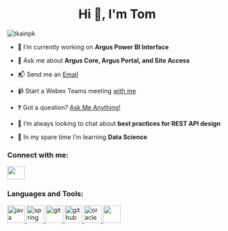 <h1 align="center">Hi 👋, I'm Tom</h1>

<p align="left"> <img src="https://komarev.com/ghpvc/?username=tkainpk&label=Profile&views&color=0e75b6&style=flat" alt="tkainpk" /> </p>

- 🔭 I’m currently working on **Argus Power BI Interface**

- 💬 Ask me about **Argus Core, Argus Portal, and Site Access**

- 📬 Send me an <a href="mailto:tkain@patientkeeper.com">Email</a> 

- 📹 Start a Webex Teams meeting <a href="https://patientkeeper.webex.com/meet/tkain" target="_blank">with me</a>

- ❓ Got a question? <a href="https://github.com/cmccormackpk/ama" target="_blank">Ask Me Anything!</a>

- 🤝 I’m always looking to chat about **best practices for REST API design**

- 🌱 In my spare time I’m learning **Data Science**

<h3 align="left">Connect with me:</h3>
<p align="left">
<a href="https://www.linkedin.com/in/tkain/" target="blank"><img align="center" src="https://cdn.jsdelivr.net/npm/simple-icons@3.0.1/icons/linkedin.svg" height="30" width="40" /></a>
</p>

<h3 align="left">Languages and Tools:</h3>
<p align="left"> 
<a href="https://www.java.com" target="_blank"> <img src="https://www.vectorlogo.zone/logos/java/java-icon.svg" alt="java" width="40" height="40"/> </a> 
<a href="https://spring.io/" target="_blank"> <img src="https://www.vectorlogo.zone/logos/springio/springio-icon.svg" alt="spring" width="40" height="40"/> </a> 
<a href="https://git-scm.com/" target="_blank"> <img src="https://www.vectorlogo.zone/logos/git-scm/git-scm-icon.svg" alt="git" width="40" height="40"/> </a> 
<a href="https://github.com/" target="_blank"> <img src="https://www.vectorlogo.zone/logos/github/github-icon.svg" alt="github" width="40" height="40"/> </a> 
<a href="https://www.oracle.com/" target="_blank"> <img src="https://www.vectorlogo.zone/logos/oracle/oracle-icon.svg" alt="oracle" width="40" height="40"/> </a> 
<a href="https://www.r-project.org/" target="_blank"> <img src="https://www.vectorlogo.zone/logos/r-project/r-project-official.svg" width="40" height"40"
</p>
